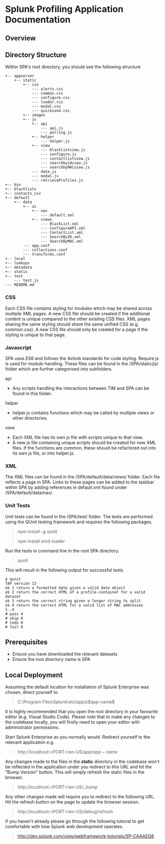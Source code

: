 # Splunk Profiling Application Documentation

## Overview

## Directory Structure

Within SPA's root directory, you should see the following structure
```
+-- appserver
	+-- static
		+-- css
			--- alerts.css
			--- common.css
			--- configure.css
			--- loader.css
			--- modal.css
			--- quicksand.css
		+-- images
		+-- js
			+-- api
				--- api.js
				--- polling.js
			+-- helper
				--- helper.js
			+-- view
				--- blacklistview.js
				--- configure.js
				--- contactlistview.js
				--- searchbyidview.js
				--- searchbyMACview.js
			--- date.js
			--- modal.js
			--- retrieveProfiles.js
+-- bin
+-- blacklists
+-- contacts_csv
+-- default
	+-- data
		+-- ui
			+-- nav
				--- default.xml
			+-- views
				--- BlackList.xml
				--- ConfigureAPI.xml
				--- ContactList.xml
				--- SearchByID.xml
				--- SearchByMAC.xml
		--- app.conf
		--- collections.conf
		--- transforms.conf
+-- local
+-- lookups
+-- metadata
+-- static
+-- test
	--- test.js
--- README.md
```

### CSS
Each CSS file contains styling for modules which may be shared across multiple XML pages. A new CSS file should be created if the additional content is unique compared to the other existing CSS files. XML pages sharing the same styling should share the same unified CSS (e.g. common.css). A new CSS file should only be created for a page if the styling is unique to that page.

### Javascript
SPA uses ES6 and follows the Airbnb standards for code styling. Require.js is used for module handling. These files can be found in the /SPA/static/js/ folder which are further categorised into subfolders.


api
- Any scripts handling the interactions between TIM and SPA can be found in this folder.


helper
- helper.js contains functions which may be called by multiple views or other directories.


view
- Each XML file has its own js file with scripts unique to that view.
- A new js file containing unique scripts should be created for new XML files. If the functions are common, these should be refactored out into its own js file, or into helper.js.

### XML
The XML files can be found in the /SPA/default/data/views/ folder. Each file reflects a page in SPA. Links to these pages can be added to the taskbar within SPA by adding references in default.xml found under /SPA/default/data/nav/.


### Unit Tests
Unit tests can be found in the /SPA/test/ folder. The tests are performed using the QUnit testing framework and requires the following packages.

>npm install -g qunit


>npm install amd-loader

Run the tests in command line in the root SPA directory.
>qunit

This will result in the following output for successful tests.

```
$ qunit
TAP version 13
ok 1 return a formatted date given a valid date object
ok 2 return the correct HTML of a profile-container for a valid dataset
ok 3 return the correct string given a longer string to split
ok 4 return the correct HTML for a valid list of MAC addresses
1..4
# pass 4
# skip 0
# todo 0
# fail 0
```

## Prerequisites

- Ensure you have downloaded the relevant datasets
- Ensure the root directory name is SPA

## Local Deployment

Assuming the default location for installation of Splunk Enterprise was chosen, direct yourself to
> C:\Program Files\Splunk\etc\apps\\$app-name\$

It is highly recommended that you open the root directory in your favourite editor (e.g. Visual Studio Code). Please note that to make any changes to the codebase locally, you will firstly need to open your editor with administrator permissions.

Start Splunk Enterprise as you normally would. Redirect yourself to the relevant application e.g.
> http://localhost:<PORT\>/en-US/app/$app-name$

Any changes made to the files in the <b>static</b> directory in the codebase won't be reflected in the application under you redirect to this URL and hit the "Bump Version" button. This will simply refresh the static files in the browser.
> http://localhost:<PORT\>/en-US/\_bump

Any other changes made will require you to redirect to the following URL. Hit the refresh button on the page to update the browser session.
>http://localhost:<PORT\>/en-US/debug/refresh

If you haven't already please go through the following tutorial to get comfortable with how Splunk web development operates.
> http://dev.splunk.com/view/webframework-tutorials/SP-CAAAEQ8
